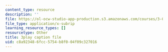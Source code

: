 ```yaml
---
content_type: resource
description: ''
file: https://ol-ocw-studio-app-production.s3.amazonaws.com/courses/3-091sc-introduction-to-solid-state-chemistry-fall-2010/c8a923486fcc5754b8f004f09c327016_56d9qcsHGwE.vtt
file_type: application/x-subrip
learning_resource_types: []
resourcetype: Other
title: 3play caption file
uid: c8a92348-6fcc-5754-b8f0-04f09c327016
---
```

